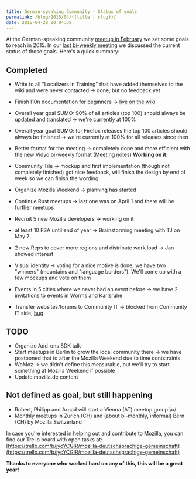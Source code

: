 ```yaml
---
title: German-speaking Community - Status of goals
permalink: /blog/2015/04/{{title | slug}}/
date: 2015-04-28 00:04:38
---
```


At the German-speaking community [meetup in February](https://mkohler.dev/blog/2015/02/treffen-der-deutschsprachigen-mozilla-gemeinschaft-tag-1-(de-en)/) we set some goals to reach in 2015\. In our [last bi-weekly meeting](https://air.mozilla.org/german-speaking-community-bi-weekly-meeting-20150423/) we discussed the current status of those goals. Here's a quick summary:

<!-- excerpt -->

## Completed

*   Write to all "Localizers in Training" that have added themselves to the wiki and were never contacted -> done, but no feedback yet
*   Finish l10n documentation for beginners -> [live on the wiki](https://wiki.mozilla.org/L10n:Teams:de/Dokumentation)
*   Overall year goal SUMO: 90% of all articles (top 100) should always be updated and translated -> we're currently at 100%
*   Overall year goal SUMO: for Firefox releases the top 100 articles should always be finished -> we're currently at 100% for all releases since then
*   Better format for the meeting -> completely done and more efficient with the new Vidyo bi-weekly format ([Meeting notes](https://wiki.mozilla.org/De/Meetings))
**Working on it:**

*   Community Tile -> mockup and first implementation (though not completely finished) got nice feedback, will finish the design by end of week so we can finish the wording
*   Organize Mozilla Weekend -> planning has started
*   Continue Rust meetups -> last one was on April 1 and there will be further meetups
*   Recruit 5 new Mozilla developers -> working on it
*   at least 10 FSA until end of year -> Brainstorming meeting with TJ on May 7
*   2 new Reps to cover more regions and distribute work load -> Jan showed interest
*   Visual identity -> voting for a nice motive is done, we have two "winners" (mountains and "language borders"). We'll come up with a few mockups and vote on them
*   Events in 5 cities where we never had an event before -> we have 2 invitations to events in Worms and Karlsruhe
*   Transfer websites/forums to Community IT -> blocked from Community IT side, [bug](https://bugzilla.mozilla.org/show_bug.cgi?id=1119329)

## TODO

*   Organize Add-ons SDK talk
*   Start meetups in Berlin to grow the local community there -> we have postponed that to after the Mozilla Weekend due to time contstraints
*   WoMoz -> we didn't define this measurable, but we'll try to start something at Mozilla Weekend if possible
*   Update mozilla.de content

## Not defined as goal, but still happening

*   Robert, Philipp and Arpad will start a Vienna (AT) meetup group \o/
*   Monthly meetups in Zurich (CH) and (about bi-monthly, informal) Bern (CH) by Mozilla Switzerland

In case you're interested in helping out and contribute to Mozilla, you can find our Trello board with open tasks at: [https://trello.com/b/jycYCGlR/mozilla-deutschsprachige-gemeinschaft](https://trello.com/b/jycYCGlR/mozilla-deutschsprachige-gemeinschaft)

**Thanks to everyone who worked hard on any of this, this will be a great year!**
